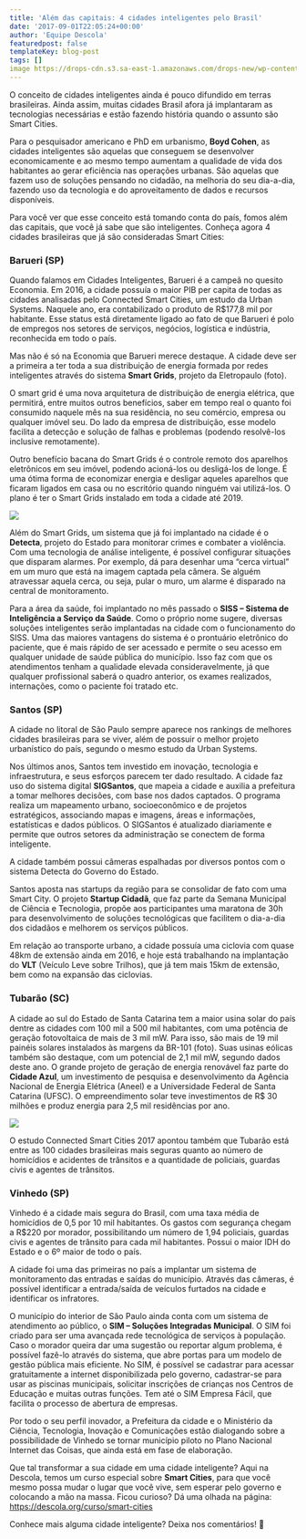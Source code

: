 ```yaml
---
title: 'Além das capitais: 4 cidades inteligentes pelo Brasil'
date: '2017-09-01T22:05:24+00:00'
author: 'Equipe Descola'
featuredpost: false
templateKey: blog-post
tags: []
image https://drops-cdn.s3.sa-east-1.amazonaws.com/drops-new/wp-content/uploads/2017/09/01220352/smart-cities-150x150.png
---
```

O conceito de cidades inteligentes ainda é pouco difundido em terras brasileiras. Ainda assim, muitas cidades Brasil afora já implantaram as tecnologias necessárias e estão fazendo história quando o assunto são Smart Cities.

Para o pesquisador americano e PhD em urbanismo, **Boyd Cohen**, as cidades inteligentes são aquelas que conseguem se desenvolver economicamente e ao mesmo tempo aumentam a qualidade de vida dos habitantes ao gerar eficiência nas operações urbanas. São aquelas que fazem uso de soluções pensando no cidadão, na melhoria do seu dia-a-dia, fazendo uso da tecnologia e do aproveitamento de dados e recursos disponíveis.

Para você ver que esse conceito está tomando conta do país, fomos além das capitais, que você já sabe que são inteligentes. Conheça agora 4 cidades brasileiras que já são consideradas Smart Cities:

### Barueri (SP)

Quando falamos em Cidades Inteligentes, Barueri é a campeã no quesito Economia. Em 2016, a cidade possuía o maior PIB per capita de todas as cidades analisadas pelo Connected Smart Cities, um estudo da Urban Systems. Naquele ano, era contabilizado o produto de R$177,8 mil por habitante. Esse status está diretamente ligado ao fato de que Barueri é polo de empregos nos setores de serviços, negócios, logística e indústria, reconhecida em todo o país.

Mas não é só na Economia que Barueri merece destaque. A cidade deve ser a primeira a ter toda a sua distribuição de energia formada por redes inteligentes através do sistema **Smart Grids**, projeto da Eletropaulo (foto).

O smart grid é uma nova arquitetura de distribuição de energia elétrica, que permitirá, entre muitos outros benefícios, saber em tempo real o quanto foi consumido naquele mês na sua residência, no seu comércio, empresa ou qualquer imóvel seu. Do lado da empresa de distribuição, esse modelo facilita a detecção e solução de falhas e problemas (podendo resolvê-los inclusive remotamente).

Outro benefício bacana do Smart Grids é o controle remoto dos aparelhos eletrônicos em seu imóvel, podendo acioná-los ou desligá-los de longe. É uma ótima forma de economizar energia e desligar aqueles aparelhos que ficaram ligados em casa ou no escritório quando ninguém vai utilizá-los. O plano é ter o Smart Grids instalado em toda a cidade até 2019.

![](https://descola.org/drops/wp-content/uploads/2017/09/smart-grids.jpg)

Além do Smart Grids, um sistema que já foi implantado na cidade é o **Detecta**, projeto do Estado para monitorar crimes e combater a violência. Com uma tecnologia de análise inteligente, é possível configurar situações que disparam alarmes. Por exemplo, dá para desenhar uma “cerca virtual” em um muro que está na imagem captada pela câmera. Se alguém atravessar aquela cerca, ou seja, pular o muro, um alarme é disparado na central de monitoramento.

Para a área da saúde, foi implantado no mês passado o **SISS – Sistema de Inteligência a Serviço da Saúde**. Como o próprio nome sugere, diversas soluções inteligentes serão implantadas na cidade com o funcionamento do SISS. Uma das maiores vantagens do sistema é o prontuário eletrônico do paciente, que é mais rápido de ser acessado e permite o seu acesso em qualquer unidade de saúde pública do município. Isso faz com que os atendimentos tenham a qualidade elevada consideravelmente, já que qualquer profissional saberá o quadro anterior, os exames realizados, internações, como o paciente foi tratado etc.

### Santos (SP)

A cidade no litoral de São Paulo sempre aparece nos rankings de melhores cidades brasileiras para se viver, além de possuir o melhor projeto urbanístico do país, segundo o mesmo estudo da Urban Systems.

Nos últimos anos, Santos tem investido em inovação, tecnologia e infraestrutura, e seus esforços parecem ter dado resultado. A cidade faz uso do sistema digital **SIGSantos**, que mapeia a cidade e auxilia a prefeitura a tomar melhores decisões, com base nos dados captados. O programa realiza um mapeamento urbano, socioeconômico e de projetos estratégicos, associando mapas e imagens, áreas e informações, estatísticas e dados públicos. O SIGSantos é atualizado diariamente e permite que outros setores da administração se conectem de forma inteligente.

A cidade também possui câmeras espalhadas por diversos pontos com o sistema Detecta do Governo do Estado.

Santos aposta nas startups da região para se consolidar de fato com uma Smart City. O projeto **Startup Cidadã**, que faz parte da Semana Municipal de Ciência e Tecnologia, propõe aos participantes uma maratona de 30h para desenvolvimento de soluções tecnológicas que facilitem o dia-a-dia dos cidadãos e melhorem os serviços públicos.

Em relação ao transporte urbano, a cidade possuía uma ciclovia com quase 48km de extensão ainda em 2016, e hoje está trabalhando na implantação do **VLT** (Veículo Leve sobre Trilhos), que já tem mais 15km de extensão, bem como na expansão das ciclovias.

### Tubarão (SC)

A cidade ao sul do Estado de Santa Catarina tem a maior usina solar do país dentre as cidades com 100 mil a 500 mil habitantes, com uma potência de geração fotovoltaica de mais de 3 mil mW. Para isso, são mais de 19 mil painéis solares instalados às margens da BR-101 (foto). Suas usinas eólicas também são destaque, com um potencial de 2,1 mil mW, segundo dados deste ano. O grande projeto de geração de energia renovável faz parte do **Cidade Azul**, um investimento de pesquisa e desenvolvimento da Agência Nacional de Energia Elétrica (Aneel) e a Universidade Federal de Santa Catarina (UFSC). O empreendimento solar teve investimentos de R$ 30 milhões e produz energia para 2,5 mil residências por ano.

![](https://descola.org/drops/wp-content/uploads/2017/09/usina-tubarao-1024x768.jpg)

O estudo Connected Smart Cities 2017 apontou também que Tubarão está entre as 100 cidades brasileiras mais seguras quanto ao número de homicídios e acidentes de trânsitos e a quantidade de policiais, guardas civis e agentes de trânsitos.

### Vinhedo (SP)

Vinhedo é a cidade mais segura do Brasil, com uma taxa média de homicídios de 0,5 por 10 mil habitantes. Os gastos com segurança chegam a R$220 por morador, possibilitando um número de 1,94 policiais, guardas civis e agentes de trânsito para cada mil habitantes. Possui o maior IDH do Estado e o 6º maior de todo o país.

A cidade foi uma das primeiras no país a implantar um sistema de monitoramento das entradas e saídas do município. Através das câmeras, é possível identificar a entrada/saída de veículos furtados na cidade e identificar os infratores.

O município do interior de São Paulo ainda conta com um sistema de atendimento ao público, o **SIM – Soluções Integradas Municipal**. O SIM foi criado para ser uma avançada rede tecnológica de serviços à população. Caso o morador queira dar uma sugestão ou reportar algum problema, é possível fazê-lo através do sistema, que abre portas para um modelo de gestão pública mais eficiente. No SIM, é possível se cadastrar para acessar gratuitamente a internet disponibilizada pelo governo, cadastrar-se para usar as piscinas municipais, solicitar inscrições de crianças nos Centros de Educação e muitas outras funções. Tem até o SIM Empresa Fácil, que facilita o processo de abertura de empresas.

Por todo o seu perfil inovador, a Prefeitura da cidade e o Ministério da Ciência, Tecnologia, Inovação e Comunicações estão dialogando sobre a possibilidade de Vinhedo se tornar município piloto no Plano Nacional Internet das Coisas, que ainda está em fase de elaboração.

Que tal transformar a sua cidade em uma cidade inteligente? Aqui na Descola, temos um curso especial sobre **Smart Cities**, para que você mesmo possa mudar o lugar que você vive, sem esperar pelo governo e colocando a mão na massa. Ficou curioso? Dá uma olhada na página: <https://descola.org/curso/smart-cities>

Conhece mais alguma cidade inteligente? Deixa nos comentários! 🙂